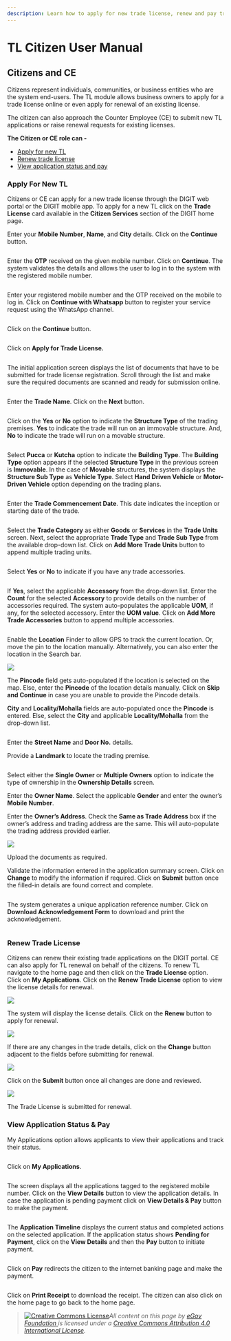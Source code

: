 ```yaml
---
description: Learn how to apply for new trade license, renew and pay trade license fee
---
```


# TL Citizen User Manual

## **Citizens and CE**

Citizens represent individuals, communities, or business entities who are the system end-users. The TL module allows business owners to apply for a trade license online or even apply for renewal of an existing license.

The citizen can also approach the Counter Employee (CE) to submit new TL applications or raise renewal requests for existing licenses.

**The Citizen or CE role can -**

* [Apply for new TL](citizen-user-manual.md#apply-for-new-tl)
* [Renew trade license](citizen-user-manual.md#renew-trade-license)
* [View application status and pay](citizen-user-manual.md#view-application-status-and-pay)

### **Apply For New TL**

Citizens or CE can apply for a new trade license through the DIGIT web portal or the DIGIT mobile app. To apply for a new TL click on the **Trade License** card available in the **Citizen Services** section of the DIGIT home page.

Enter your **Mobile Number**, **Name**, and **City** details. Click on the **Continue** button.

<div align="left">

<img src="../../../../.gitbook/assets/image (128) (1).png" alt="">

</div>

Enter the **OTP** received on the given mobile number. Click on **Continue**. The system validates the details and allows the user to log in to the system with the registered mobile number.

<div align="left">

<img src="../../../../.gitbook/assets/image (220) (1).png" alt="">

</div>

Enter your registered mobile number and the OTP received on the mobile to log in. Click on **Continue with Whatsapp** button to register your service request using the WhatsApp channel.

<div align="left">

<img src="../../../../.gitbook/assets/image (124) (1).png" alt="">

</div>

Click on the **Continue** button.

<div align="left">

<img src="../../../../.gitbook/assets/image (262) (1).png" alt="">

</div>

Click on **Apply for Trade License.**

<div align="left">

<img src="../../../../.gitbook/assets/image (222) (1).png" alt="">

</div>

The initial application screen displays the list of documents that have to be submitted for trade license registration. Scroll through the list and make sure the required documents are scanned and ready for submission online.

<div align="left">

<img src="../../../../.gitbook/assets/image (163) (1).png" alt="">

</div>

Enter the **Trade Name**. Click on the **Next** button.

<div align="left">

<img src="../../../../.gitbook/assets/image (143) (5).png" alt="">

</div>

Click on the **Yes** or **No** option to indicate the **Structure Type** of the trading premises. **Yes** to indicate the trade will run on an immovable structure. And, **No** to indicate the trade will run on a movable structure.

<div align="left">

<img src="../../../../.gitbook/assets/image (169) (1).png" alt="">

</div>

Select **Pucca** or **Kutcha** option to indicate the **Building Type**. The **Building Type** option appears if the selected **Structure Type** in the previous screen is **Immovable**. In the case of **Movable** structures, the system displays the **Structure Sub Type** as **Vehicle Type**. Select **Hand Driven Vehicle** or **Motor-Driven Vehicle** option depending on the trading plans.

<div align="left">

<img src="../../../../.gitbook/assets/image (268) (1).png" alt="">

</div>

<div align="left">

<img src="../../../../.gitbook/assets/image (191) (1).png" alt="">

</div>

Enter the **Trade Commencement Date**. This date indicates the inception or starting date of the trade.

<div align="left">

<img src="../../../../.gitbook/assets/image (237) (1).png" alt="">

</div>

Select the **Trade Category** as either **Goods** or **Services** in the **Trade Units** screen. Next, select the appropriate **Trade Type** and **Trade Sub Type** from the available drop-down list. Click on **Add More Trade Units** button to append multiple trading units.

<div align="left">

<img src="../../../../.gitbook/assets/image (215) (4).png" alt="">

</div>

Select **Yes** or **No** to indicate if you have any trade accessories.

<div align="left">

<img src="../../../../.gitbook/assets/image (180) (1).png" alt="">

</div>

If **Yes**, select the applicable **Accessory** from the drop-down list. Enter the **Count** for the selected **Accessory** to provide details on the number of accessories required. The system auto-populates the applicable **UOM**, if any, for the selected accessory. Enter the **UOM value**. Click on **Add More Trade Accessories** button to append multiple accessories.

<div align="left">

<img src="../../../../.gitbook/assets/image (159) (4).png" alt="">

</div>

Enable the **Location** Finder to allow GPS to track the current location. Or, move the pin to the location manually. Alternatively, you can also enter the location in the Search bar.

![](<../../../../.gitbook/assets/image (246) (1).png>)

The **Pincode** field gets auto-populated if the location is selected on the map. Else, enter the **Pincode** of the location details manually. Click on **Skip and Continue** in case you are unable to provide the Pincode details.

**City** and **Locality/Mohalla** fields are auto-populated once the **Pincode** is entered. Else, select the **City** and applicable **Locality/Mohalla** from the drop-down list.

<div align="left">

<img src="../../../../.gitbook/assets/image (177) (1).png" alt="">

</div>

Enter the **Street Name** and **Door No.** details.

Provide a **Landmark** to locate the trading premise.

<div align="left">

<img src="../../../../.gitbook/assets/image (206) (5).png" alt="">

</div>

Select either the **Single Owner** or **Multiple Owners** option to indicate the type of ownership in the **Ownership Details** screen.

Enter the **Owner Name**. Select the applicable **Gender** and enter the owner’s **Mobile Number**.

Enter the **Owner’s Address**. Check the **Same as Trade Address** box if the owner’s address and trading address are the same. This will auto-populate the trading address provided earlier.

![](<../../../../.gitbook/assets/image (120) (1).png>)

Upload the documents as required.

Validate the information entered in the application summary screen. Click on **Change** to modify the information if required. Click on **Submit** button once the filled-in details are found correct and complete.

<div align="left">

<img src="../../../../.gitbook/assets/image (139) (1).png" alt="">

</div>

The system generates a unique application reference number. Click on **Download Acknowledgement Form** to download and print the acknowledgement.

<div align="left">

<img src="../../../../.gitbook/assets/image (183) (1).png" alt="">

</div>

### **Renew Trade License**

Citizens can renew their existing trade applications on the DIGIT portal. CE can also apply for TL renewal on behalf of the citizens. To renew TL navigate to the home page and then click on the **Trade License** option. Click on **My Applications**. Click on the **Renew Trade License** option to view the license details for renewal.

![](<../../../../.gitbook/assets/image (197).png>)

The system will display the license details. Click on the **Renew** button to apply for renewal.

![](<../../../../.gitbook/assets/image (10).png>)

If there are any changes in the trade details, click on the **Change** button adjacent to the fields before submitting for renewal.

![](<../../../../.gitbook/assets/image (212).png>)

Click on the **Submit** button once all changes are done and reviewed.

![](<../../../../.gitbook/assets/image (18).png>)

The Trade License is submitted for renewal.

### **View Application Status & Pay**

My Applications option allows applicants to view their applications and track their status.

<div align="left">

<img src="../../../../.gitbook/assets/image (240) (1).png" alt="">

</div>

Click on **My Applications**.

<div align="left">

<img src="../../../../.gitbook/assets/image (135) (1).png" alt="">

</div>

The screen displays all the applications tagged to the registered mobile number. Click on the **View Details** button to view the application details. In case the application is pending payment click on **View Details & Pay** button to make the payment.

<div align="left">

<img src="../../../../.gitbook/assets/image (195) (1).png" alt="">

</div>

The **Application Timeline** displays the current status and completed actions on the selected application. If the application status shows **Pending for Payment**, click on the **View Details** and then the **Pay** button to initiate payment.

<div align="left">

<img src="../../../../.gitbook/assets/image (173) (1).png" alt="">

</div>

Click on **Pay** redirects the citizen to the internet banking page and make the payment.

<div align="left">

<img src="../../../../.gitbook/assets/image (122) (1).png" alt="">

</div>

Click on **Print Receipt** to download the receipt. The citizen can also click on the home page to go back to the home page.

> [![Creative Commons License](https://i.creativecommons.org/l/by/4.0/80x15.png)](http://creativecommons.org/licenses/by/4.0/)_All content on this page by_ [_eGov Foundation_ ](https://egov.org.in/)_is licensed under a_ [_Creative Commons Attribution 4.0 International License_](http://creativecommons.org/licenses/by/4.0/)_._
